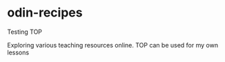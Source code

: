 # odin-recipes
Testing TOP

Exploring various teaching resources online.
TOP can be used for my own lessons

